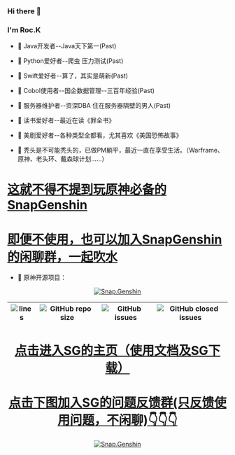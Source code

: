 ### Hi there 👋

<!--
**e195r9qu6n/e195r9qu6n** is a ✨ _special_ ✨ repository because its `README.md` (this file) appears on your GitHub profile.

Here are some ideas to get you started:


-->

### I'm Roc.K
- 🌱 Java开发者--Java天下第一(Past) 
- 🌱 Python爱好者--爬虫 压力测试(Past) 
- 🌱 Swift爱好者--算了，其实是萌新(Past) 
- 🌱 Cobol使用者--国企数据管理--三百年经验(Past) 
- 🌱 服务器维护者--资深DBA 住在服务器隔壁的男人(Past) 
- 🌱 读书爱好者--最近在读《罪全书》 
- 🌱 美剧爱好者--各种类型全都看，尤其喜欢《美国恐怖故事》
 
- 💬 秃头是不可能秃头的，已做PM躺平，最近一直在享受生活。（Warframe、原神、老头环、戴森球计划......）
# [这就不得不提到玩原神必备的SnapGenshin](https://www.snapgenshin.com/home/)
# [即便不使用，也可以加入SnapGenshin的闲聊群，一起吹水](https://jq.qq.com/?_wv=1027&k=cgh9S2XW)
- 💬 原神开源项目：


<div align="center"> 
 
 

 
 
 

[![Snap.Genshin](https://socialify.git.ci/DGP-Studio/Snap.Genshin/image?description=1&font=Inter&forks=1&language=1&logo=https%3A%2F%2Fgithub.com%2FDGP-Studio%2FSnap.Genshin%2Fblob%2Fmain%2FDesign%2FSGLogo.png%3Fraw%3Dtrue&pattern=Signal&stargazers=1&theme=Dark)](https://www.snapgenshin.com/home/)

|![lines](https://img.shields.io/tokei/lines/github/DGP-Studio/Snap.Genshin?style=flat-square)|![GitHub repo size](https://img.shields.io/github/repo-size/DGP-Studio/Snap.Genshin?style=flat-square)|![GitHub issues](https://img.shields.io/github/issues/DGP-Studio/Snap.Genshin?style=flat-square)|![GitHub closed issues](https://img.shields.io/github/issues-closed/DGP-Studio/Snap.Genshin?style=flat-square)|
|-|-|-|-|

# [点击进入SG的主页（使用文档及SG下载）](https://www.snapgenshin.com/home/)
 
 
 
 # [点击下图加入SG的问题反馈群(只反馈使用问题，不闲聊)👇👇👇](https://www.snapgenshin.com/documents/FAQ/failed-load.html#%E6%9B%B4%E6%96%B0-net-6-0-2-%E6%A1%8C%E9%9D%A2%E8%BF%90%E8%A1%8C%E7%8E%AF%E5%A2%83)
 
 
 [![Snap.Genshin](https://www.snapgenshin.com/logo/Home.png)](https://qm.qq.com/cgi-bin/qm/qr?k=BiLebwP8GhuSyXz3lphlA8UpinT_HBXQ&jump_from=webapi)
 
 


</div>










<!--
<p align="center">
  <img width="" height="300" src="https://github.com/**********************************.gif">
</p>

-->
 
